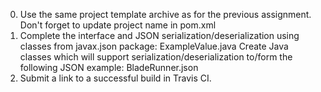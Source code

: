 0) Use the same project template archive as for the previous assignment. Don't forget to update project name in pom.xml
1) Complete the interface and JSON serialization/deserialization using classes from javax.json package: ExampleValue.java
Create Java classes which will support serialization/deserialization to/form the following JSON example: BladeRunner.json
2) Submit a link to a successful build in Travis CI.